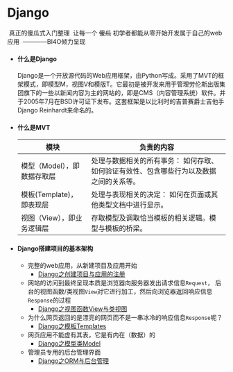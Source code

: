 # Django

​	真正的傻瓜式入门整理
​	让每一个 ~~傻瓜~~ 初学者都能从零开始开发属于自己的web应用
​																																						————BI4O倾力呈现

- #### 什么是Django

  Django是一个开放源代码的Web应用框架，由Python写成。采用了MVT的框架模式，即模型M，视图V和模版T。它最初是被开发来用于管理劳伦斯出版集团旗下的一些以新闻内容为主的网站的，即是CMS（内容管理系统）软件。并于2005年7月在BSD许可证下发布。这套框架是以比利时的吉普赛爵士吉他手Django Reinhardt来命名的。

- #### 什么是MVT

  | 模块                        | 负责的内容                                                   |
  | --------------------------- | ------------------------------------------------------------ |
  | 模型（Model），即数据存取层 | 处理与数据相关的所有事务： 如何存取、如何验证有效性、包含哪些行为以及数据之间的关系等。 |
  | 模板(Template)，即表现层    | 处理与表现相关的决定： 如何在页面或其他类型文档中进行显示。  |
  | 视图（View），即业务逻辑层  | 存取模型及调取恰当模板的相关逻辑。模型与模板的桥梁。         |

- #### Django搭建项目的基本架构

  - 完整的web应用，从新建项目及应用开始
    - [Django之创建项目与应用的注册](https://github.com/BI4O/My_Django/blob/master/Django%E5%9F%BA%E7%A1%80%E7%AC%94%E8%AE%B0/Django%E5%88%9B%E5%BB%BA%E9%A1%B9%E7%9B%AE%E4%B8%8E%E5%BA%94%E7%94%A8%E7%9A%84%E6%B3%A8%E5%86%8C.md)
  - 网站的访问到最终呈现本质是浏览器向服务器发出请求信息`Request`，
    后台的视图函数/类视图`View`对它进行加工，然后向浏览器返回响应信息`Response`的过程
    - [Django之视图函数View与类视图](https://github.com/BI4O/My_Django/blob/master/Django%E5%9F%BA%E7%A1%80%E7%AC%94%E8%AE%B0/Django%E4%B9%8B%E8%A7%86%E5%9B%BE%E5%87%BD%E6%95%B0View%E4%B8%8E%E7%B1%BB%E8%A7%86%E5%9B%BE.md)
  - 为什么网页返回的是漂亮的网页而不是一串冰冷的响应信息`Response`呢？
    - [Django之模板Templates](https://github.com/BI4O/My_Django/blob/master/Django%E5%9F%BA%E7%A1%80%E7%AC%94%E8%AE%B0/Django%E4%B9%8B%E6%A8%A1%E6%9D%BFTemplates.md)
  - 网页应用不能虚有其表，它是有内在（数据）的
    - [Django之模型类Model](https://github.com/BI4O/My_Django/blob/master/Django%E5%9F%BA%E7%A1%80%E7%AC%94%E8%AE%B0/Django%E4%B9%8B%E6%A8%A1%E5%9E%8B%E7%B1%BBModel.md)
  - 管理员专用的后台管理界面
    - [Django之ORM与后台管理](https://github.com/BI4O/My_Django/blob/master/Django%E5%9F%BA%E7%A1%80%E7%AC%94%E8%AE%B0/Django%E4%B9%8BORM%E4%B8%8E%E5%90%8E%E5%8F%B0%E7%AE%A1%E7%90%86.md)
